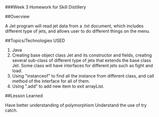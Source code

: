 ###Week 3 Homework for Skill Distillery

##Overview

A Jet program will read jet data from a .txt document, which includes different type of jets, and allows user to do different things on the menu.

##Topics/Technologies USED

1. Java
2. Creating base object class Jet and its constructor and fields, creating several sub-class of different type of jets that extends the base class Jet.
Some class will have interfaces for different jets such as fight and load. 
3. Using "instanceof" to find all the instance from different class, and call method of the interface for all of them.
4. Using ".add" to add new item to exit arrayList.



##Lesson Learned

Have better understanding of polymorphism
Understand the use of try catch.
